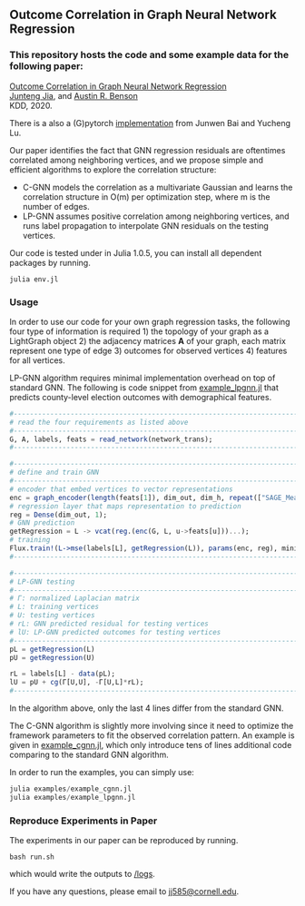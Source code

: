 ## Outcome Correlation in Graph Neural Network Regression

### This repository hosts the code and some example data for the following paper:  
[Outcome Correlation in Graph Neural Network Regression](https://arxiv.org/abs/2002.08274)  
[Junteng Jia](https://000justin000.github.io/), and [Austin R. Benson](https://www.cs.cornell.edu/~arb/)  
KDD, 2020.

There is a also a (G)pytorch [implementation](https://github.com/JunwenBai/correlation-gnn) from Junwen Bai and Yucheng Lu.

Our paper identifies the fact that GNN regression residuals are oftentimes correlated among neighboring vertices, and we propose simple and efficient algorithms to explore the correlation structure:
- C-GNN models the correlation as a multivariate Gaussian and learns the correlation structure in O(m) per optimization step, where m is the number of edges.
- LP-GNN assumes positive correlation among neighboring vertices, and runs label propagation to interpolate GNN residuals on the testing vertices.

Our code is tested under in Julia 1.0.5, you can install all dependent packages by running.
```
julia env.jl
```

### Usage
In order to use our code for your own graph regression tasks, the following four type of information is required 1) the topology of your graph as a LightGraph object 2) the adjacency matrices **A** of your graph, each matrix represent one type of edge 3) outcomes for observed vertices 4) features for all vertices.

LP-GNN algorithm requires minimal implementation overhead on top of standard GNN. The following is code snippet from [example_lpgnn.jl](examples/example_lpgnn.jl) that predicts county-level election outcomes with demographical features.
```julia
#---------------------------------------------------------------------------------------------
# read the four requirements as listed above
#---------------------------------------------------------------------------------------------
G, A, labels, feats = read_network(network_trans);
#---------------------------------------------------------------------------------------------

#---------------------------------------------------------------------------------------------
# define and train GNN
#---------------------------------------------------------------------------------------------
# encoder that embed vertices to vector representations
enc = graph_encoder(length(feats[1]), dim_out, dim_h, repeat(["SAGE_Mean"], 2); σ=relu);
# regression layer that maps representation to prediction
reg = Dense(dim_out, 1); 
# GNN prediction 
getRegression = L -> vcat(reg.(enc(G, L, u->feats[u]))...);
# training
Flux.train!(L->mse(labels[L], getRegression(L)), params(enc, reg), mini_batches, ADAM(0.001));
#---------------------------------------------------------------------------------------------

#---------------------------------------------------------------------------------------------
# LP-GNN testing
#---------------------------------------------------------------------------------------------
# Γ: normalized Laplacian matrix
# L: training vertices
# U: testing vertices
# rL: GNN predicted residual for testing vertices
# lU: LP-GNN predicted outcomes for testing vertices
#---------------------------------------------------------------------------------------------
pL = getRegression(L)
pU = getRegression(U)

rL = labels[L] - data(pL);
lU = pU + cg(Γ[U,U], -Γ[U,L]*rL);
#---------------------------------------------------------------------------------------------
```
In the algorithm above, only the last 4 lines differ from the standard GNN.

The C-GNN algorithm is slightly more involving since it need to optimize the framework parameters to fit the observed correlation pattern. An example is given in [example_cgnn.jl](examples/example_cgnn.jl), which only introduce tens of lines additional code comparing to the standard GNN algorithm.

In order to run the examples, you can simply use:
```julia
julia examples/example_cgnn.jl
julia examples/example_lpgnn.jl
```


### Reproduce Experiments in Paper
The experiments in our paper can be reproduced by running.
```
bash run.sh
```
which would write the outputs to [/logs](/logs).

If you have any questions, please email to [jj585@cornell.edu](mailto:jj585@cornell.edu).
